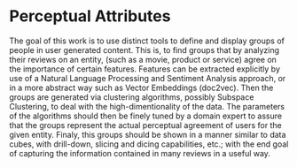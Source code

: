 # Perceptual Attributes
The goal of this work is to use distinct tools to define and display groups of people in user generated content. 
This is, to find groups that by analyzing their reviews on an entity, (such as a movie, product or service) agree on the importance of certain features. 
Features can be extracted explicitly by use of a Natural Language Processing and Sentiment Analysis approach, or in a more abstract way such as Vector Embeddings (doc2vec). 
Then the groups are generated via clustering algorithms, possibly Subspace Clustering, to deal with the high-dimentionality of the data.
The parameters of the algorithms should then be finely tuned by a domain expert to assure that the groups represent the actual perceptual agreement of users for the given entity.
Finaly, this groups should be shown in a manner similar to data cubes, with drill-down, slicing and dicing capabilities, etc.; with the end goal of capturing the information contained in many reviews in a useful way.
